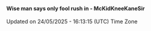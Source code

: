 #### Wise man says only fool rush in - McKidKneeKaneSir
Updated on 24/05/2025 - 16:13:15 (UTC) Time Zone
